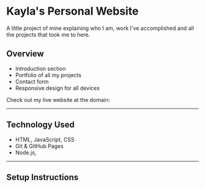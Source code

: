 # Kayla's Personal Website 
A little project of mine explaining who I am, work I've accomplished and all the projects that took me to here.

## Overview
- Introduction section
- Portfolio of all my projects
- Contact form 
- Responsive design for all devices 

Check out my live website at the domain: 

---

## Technology Used
- HTML, JavaScript, CSS
- Git & GitHub Pages
- Node.js, 

---

## Setup Instructions 

